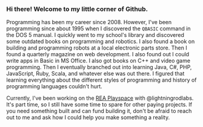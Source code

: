 ### Hi there! Welcome to my little corner of Github.

Programming has been my career since 2008. However, I've been programming since about 1995 when I discovered the `QBASIC` command in the DOS 5 manual. I quickly went to my school's library and discovered some outdated books on programming and robotics. I also found a book on building and programming robots at a local electronic parts store. Then I found a quarterly magazine on web development. I also found out I could write apps in Basic in MS Office. I also got books on C++ and video game programming. Then I eventually branched out into learning Java, C#, PHP, JavaScript, Ruby, Scala, and whatever else was out there. I figured that learning everything about the different styles of programming and history of programming languages couldn't hurt.

Currently, I've been working on the [REA Playspace](https://github.com/lightningrodlabs/rea-playspace) with @lightningrodlabs. It's part time, so I still have some time to spare for other paying projects. If you need something built and can fund building it, don't be afraid to reach out to me and ask how I could help you make something a reality.

<!--
**adaburrows/adaburrows** is a ✨ _special_ ✨ repository because its `README.md` (this file) appears on your GitHub profile.

Here are some ideas to get you started:

- 🔭 I’m currently working on ...
- 🌱 I’m currently learning ...
- 👯 I’m looking to collaborate on ...
- 🤔 I’m looking for help with ...
- 💬 Ask me about ...
- 📫 How to reach me: ...
- 😄 Pronouns: ...
- ⚡ Fun fact: ...
-->
